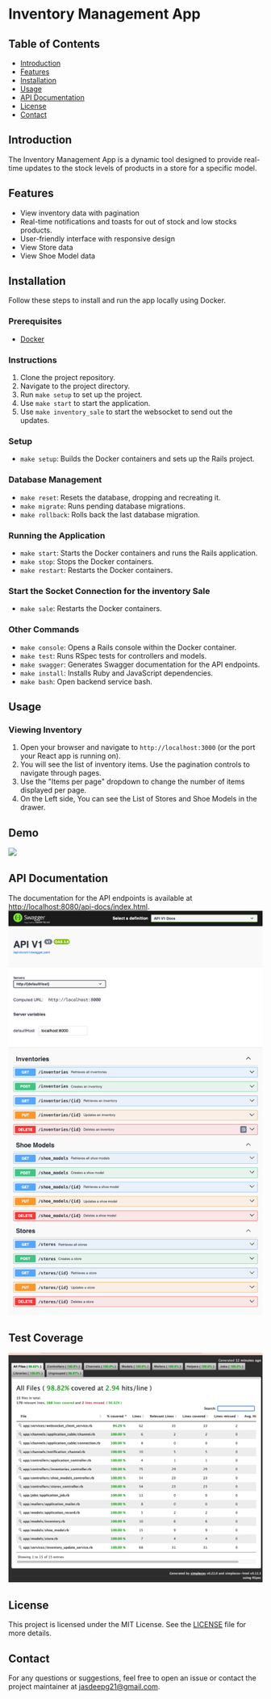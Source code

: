 # Inventory Management App

## Table of Contents

- [Introduction](#introduction)
- [Features](#features)
- [Installation](#installation)
- [Usage](#usage)
- [API Documentation](#api-documentation)
- [License](#license)
- [Contact](#contact)

## Introduction

The Inventory Management App is a dynamic tool designed to provide real-time updates to the stock levels of products in a store for a specific model.

## Features

- View inventory data with pagination
- Real-time notifications and toasts for out of stock and low stocks products.
- User-friendly interface with responsive design
- View Store data
- View Shoe Model data

## Installation

Follow these steps to install and run the app locally using Docker.


### Prerequisites

- [Docker](https://www.docker.com/get-started)

### Instructions

1. Clone the project repository.
2. Navigate to the project directory.
3. Run `make setup` to set up the project.
4. Use `make start` to start the application.
5. Use `make inventory_sale` to start the websocket to send out the updates.

### Setup
  - `make setup`: Builds the Docker containers and sets up the Rails project.

### Database Management
  - `make reset`: Resets the database, dropping and recreating it.
  - `make migrate`: Runs pending database migrations.
  - `make rollback`: Rolls back the last database migration.

### Running the Application
  - `make start`: Starts the Docker containers and runs the Rails application.
  - `make stop`: Stops the Docker containers.
  - `make restart`: Restarts the Docker containers.

### Start the Socket Connection for the inventory Sale
  - `make sale`: Restarts the Docker containers.

### Other Commands
  - `make console`: Opens a Rails console within the Docker container.
  - `make test`: Runs RSpec tests for controllers and models.
  - `make swagger`: Generates Swagger documentation for the API endpoints.
  - `make install`: Installs Ruby and JavaScript dependencies.
  - `make bash`: Open backend service bash.

## Usage

### Viewing Inventory

1. Open your browser and navigate to `http://localhost:3000` (or the port your React app is running on).
2. You will see the list of inventory items. Use the pagination controls to navigate through pages.
3. Use the "Items per page" dropdown to change the number of items displayed per page.
4. On the Left side, You can see the List of Stores and Shoe Models in the drawer.
## Demo

![](https://github.com/jasdeep-dev/ALDO-store/blob/main/demo.gif)
## API Documentation

The documentation for the API endpoints is available at [http://localhost:8080/api-docs/index.html](http://localhost:8080/api-docs/index.html).
![](https://github.com/jasdeep-dev/ALDO-store/blob/main/Swagger.png)

## Test Coverage

![](https://github.com/jasdeep-dev/ALDO-store/blob/main/SimpleCov.png)

## License

This project is licensed under the MIT License. See the [LICENSE](LICENSE) file for more details.

## Contact

For any questions or suggestions, feel free to open an issue or contact the project maintainer at jasdeepg21@gmail.com.
